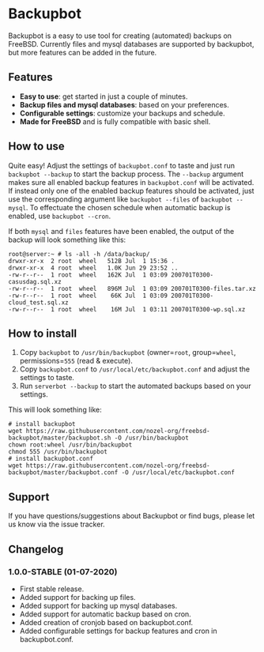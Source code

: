 # Backupbot
Backupbot is a easy to use tool for creating (automated) backups on FreeBSD. Currently files and mysql databases are supported by backupbot, but more features can be added in the future.

## Features
* **Easy to use**: get started in just a couple of minutes.
* **Backup files and mysql databases**: based on your preferences.
* **Configurable settings**: customize your backups and schedule. 
* **Made for FreeBSD** and is fully compatible with basic shell.

## How to use
Quite easy! Adjust the settings of `backupbot.conf` to taste and just run `backupbot --backup` to start the backup process. The `--backup` argument makes sure all enabled backup features in `backupbot.conf` will be activated. If instead only one of the enabled backup features should be activated, just use the corresponding argument like `backupbot --files` of `backupbot --mysql`. To effectuate the chosen schedule when automatic backup is enabled, use `backupbot --cron`.

If both `mysql` and `files` features have been enabled, the output of the backup will look something like this:
```
root@server:~ # ls -all -h /data/backup/
drwxr-xr-x  2 root  wheel   512B Jul  1 15:36 .
drwxr-xr-x  4 root  wheel   1.0K Jun 29 23:52 ..
-rw-r--r--  1 root  wheel   162K Jul  1 03:09 200701T0300-casusdag.sql.xz
-rw-r--r--  1 root  wheel   896M Jul  1 03:09 200701T0300-files.tar.xz
-rw-r--r--  1 root  wheel    66K Jul  1 03:09 200701T0300-cloud_test.sql.xz
-rw-r--r--  1 root  wheel    16M Jul  1 03:11 200701T0300-wp.sql.xz
```

## How to install
1. Copy `backupbot` to `/usr/bin/backupbot` (owner=`root`, group=`wheel`, permissions=`555` (read & execute).
2. Copy `backupbot.conf` to `/usr/local/etc/backupbot.conf` and adjust the settings to taste.
3. Run `serverbot --backup` to start the automated backups based on your settings.

This will look something like:
```
# install backupbot
wget https://raw.githubusercontent.com/nozel-org/freebsd-backupbot/master/backupbot.sh -O /usr/bin/backupbot
chown root:wheel /usr/bin/backupbot
chmod 555 /usr/bin/backupbot
# install backupbot.conf
wget https://raw.githubusercontent.com/nozel-org/freebsd-backupbot/master/backupbot.conf -O /usr/local/etc/backupbot.conf
```

## Support
If you have questions/suggestions about Backupbot or find bugs, please let us know via the issue tracker.

## Changelog
### 1.0.0-STABLE (01-07-2020)
- First stable release.
- Added support for backing up files.
- Added support for backing up mysql databases.
- Added support for automatic backup based on cron.
- Added creation of cronjob based on backupbot.conf.
- Added configurable settings for backup features and cron in backupbot.conf.